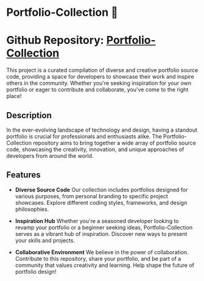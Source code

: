 # Portfolio-Collection 🚀

# Github Repository: [Portfolio-Collection](https://github.com/avinash201199/Portfolio-Collection)

This project is a curated compilation of diverse and creative portfolio source code, providing a space for developers to showcase their work and inspire others in the community. Whether you're seeking inspiration for your own portfolio or eager to contribute and collaborate, you've come to the right place!

## Description

In the ever-evolving landscape of technology and design, having a standout portfolio is crucial for professionals and enthusiasts alike. The Portfolio-Collection repository aims to bring together a wide array of portfolio source code, showcasing the creativity, innovation, and unique approaches of developers from around the world.

## Features

- **Diverse Source Code** Our collection includes portfolios designed for various purposes, from personal branding to specific project showcases. Explore different coding styles, frameworks, and design philosophies.

- **Inspiration Hub** Whether you're a seasoned developer looking to revamp your portfolio or a beginner seeking ideas, Portfolio-Collection serves as a vibrant hub of inspiration. Discover new ways to present your skills and projects.

- **Collaborative Environment** We believe in the power of collaboration. Contribute to this repository, share your portfolio, and be part of a community that values creativity and learning. Help shape the future of portfolio design!
